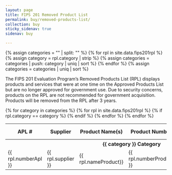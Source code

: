 ```yaml
---
layout: page
title: FIPS 201 Removed Product List
permalink: buy/removed-products-list/
collection: buy
sticky_sidenav: true
sidenav: buy

---
```


{% assign categories = "" | split: "" %}
{% for rpl in site.data.fips201rpl %}
  {% assign category = rpl.category | strip %}
  {% assign categories = categories | push: category | uniq | sort %}
{% endfor %}
{% assign categories = categories | uniq | sort %}

The FIPS 201 Evaluation Program’s Removed Products List (RPL) displays products and services that were at one time on the Approved Products List but are no longer approved for government use. Due to security concerns, products on the RPL are not recommended for government acquisition. Products will be removed from the RPL after 3 years.

<table class="usa-table--borderless rpl-table">
  <thead class="usa-sr">
    <tr>
      <th data-sortable="true" scope="col" role="columnheader" aria-sort="ascending" id="rpl-table-heading-numberApl">APL #</th>
      <th data-sortable="true" scope="col" role="columnheader" id="rpl-table-heading-supplier">Supplier</th>
      <th data-sortable="true" scope="col" role="columnheader" id="rpl-table-heading-nameProduct">Product Name(s)</th>
      <th data-sortable="true" scope="col" role="columnheader" id="rpl-table-heading-numberProduct">Product Number</th>
      <th data-sortable="true" scope="col" role="columnheader" id="rpl-table-heading-dateRemoval">Removal Date</th>
      <th data-sortable="true" scope="col" role="columnheader" id="rpl-table-heading-reason">Reason For Removal</th>
    </tr>
  </thead>
  <tbody>
    {% for category in categories %}
      <tr class="rpl-table-category-heading" data-category="{{ category }}">
        <th colspan="6" class="rpl-table-heading" id="rpl-table-heading-{{ category | slugify }}"><b>{{ category }} Category</b></th>
      </tr>
      {% for rpl in site.data.fips201rpl %}
        {% if rpl.category == category %}
          <tr class="rpl-table-row" data-category="{{ rpl.category }}">
            <td headers="rpl-table-heading-{{ category | slugify }} rpl-table-heading-numberApl" data-sort-value="{{ rpl.numberApl }}">{{ rpl.numberApl }}</td>
            <td headers="rpl-table-heading-{{ category | slugify }} rpl-table-heading-supplier" data-sort-value="{{ rpl.supplier }}">{{ rpl.supplier }}</td>
            <td headers="rpl-table-heading-{{ category | slugify }} rpl-table-heading-nameProduct" data-sort-value="{{ rpl.nameProduct}}">{{ rpl.nameProduct}}</td>
            <td headers="rpl-table-heading-{{ category | slugify }} rpl-table-heading-numberProduct" data-sort-value="{{ rpl.numberProduct }}">{{ rpl.numberProduct }}</td>
            <td headers="rpl-table-heading-{{ category | slugify }} rpl-table-heading-dateRemoval" data-sort-value="{{ rpl.dateRemoval}}">{{ rpl.dateRemoval}}</td>
            <td headers="rpl-table-heading-{{ category | slugify }} rpl-table-heading-reason" data-sort-value="{{ rpl.reason}}">{{ rpl.reason}}</td>
          </tr>
        {% endif %}
      {% endfor %} <!--rpl-->
    {% endfor %}<!--category-->
  </tbody>
</table>
  <div
    class="usa-sr-only usa-table__announcement-region"
    aria-live="polite"
  ></div>
